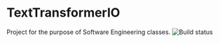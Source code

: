 # TextTransformerIO
Project for the purpose of Software Engineering classes.
![Build status](https://travis-ci.org/SelethenPL/TextTransformerIO.svg?branch=master)
